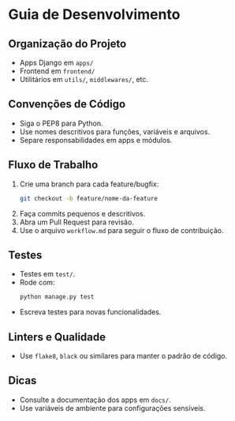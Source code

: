 # Guia de Desenvolvimento

## Organização do Projeto
- Apps Django em `apps/`
- Frontend em `frontend/`
- Utilitários em `utils/`, `middlewares/`, etc.

## Convenções de Código
- Siga o PEP8 para Python.
- Use nomes descritivos para funções, variáveis e arquivos.
- Separe responsabilidades em apps e módulos.

## Fluxo de Trabalho
1. Crie uma branch para cada feature/bugfix:
   ```bash
   git checkout -b feature/nome-da-feature
   ```
2. Faça commits pequenos e descritivos.
3. Abra um Pull Request para revisão.
4. Use o arquivo `workflow.md` para seguir o fluxo de contribuição.

## Testes
- Testes em `test/`.
- Rode com:
  ```bash
  python manage.py test
  ```
- Escreva testes para novas funcionalidades.

## Linters e Qualidade
- Use `flake8`, `black` ou similares para manter o padrão de código.

## Dicas
- Consulte a documentação dos apps em `docs/`.
- Use variáveis de ambiente para configurações sensíveis. 